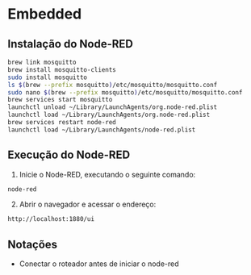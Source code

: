 # Embedded

## Instalação do Node-RED

```bash
brew link mosquitto
brew install mosquitto-clients
sudo install mosquitto
ls $(brew --prefix mosquitto)/etc/mosquitto/mosquitto.conf
sudo nano $(brew --prefix mosquitto)/etc/mosquitto/mosquitto.conf
brew services start mosquitto
launchctl unload ~/Library/LaunchAgents/org.node-red.plist
launchctl load ~/Library/LaunchAgents/org.node-red.plist
brew services restart node-red
launchctl load ~/Library/LaunchAgents/node-red.plist
```

## Execução do Node-RED

1. Inicie o Node-RED, executando o seguinte comando:

```bash
node-red
```
2. Abrir o navegador e acessar o endereço:

```bash
http://localhost:1880/ui
```

## Notações
- Conectar o roteador antes de iniciar o node-red
